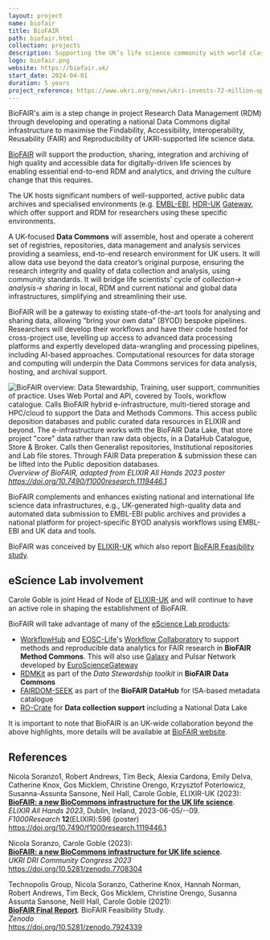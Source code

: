 ```yaml
---
layout: project
name: biofair
title: BioFAIR
path: biofair.html
collection: projects
description: Supporting the UK’s life science community with world class digital infrastructure for data driven bioscience.
logo: biofair.png
website: https://biofair.uk/
start_date: 2024-04-01
duration: 5 years
project_reference: https://www.ukri.org/news/ukri-invests-72-million-upgrading-uk-research-infrastructure/
---
```


BioFAIR's aim is a step change in project Research Data Management (RDM) through developing and operating a national Data Commons digital infrastructure to maximise the Findability, Accessibility, Interoperability, Reusability (FAIR) and Reproducibility of UKRI-supported life science data.

[BioFAIR](https://biofair.uk/) will support the production, sharing, integration and archiving of high quality and accessible data for digitally-driven life sciences by enabling essential end-to-end RDM and analytics, and driving the culture change that this requires. 

The UK hosts significant numbers of well-supported, active public data archives and specialised environments (e.g. [EMBL-EBI](https://www.ebi.ac.uk/), [HDR-UK](https://www.hdruk.ac.uk/) [Gateway](https://healthdatagateway.org/), which offer support and RDM for researchers using these specific environments. 

A UK-focused **Data Commons** will assemble, host and operate a coherent set of registries, repositories, data management and analysis services providing a seamless, end-to-end research environment for UK users. It will allow data use beyond the data creator’s original purpose, ensuring the research integrity and quality of data collection and analysis, using community standards. It will bridge life scientists' cycle of *collection→ analysis→ sharing* in local, RDM and current national and global data infrastructures, simplifying and streamlining their use. 

BioFAIR will be a gateway to existing state-of-the-art tools for analysing and sharing data, allowing “bring your own data” (BYOD) bespoke pipelines.  Researchers will develop their workflows and have their code hosted for cross-project use, levelling up access to advanced data processing platforms and expertly developed data-wrangling and processing pipelines, including AI-based approaches. Computational resources for data storage and computing will underpin the Data Commons services for data analysis, hosting, and archival support.

![BioFAIR overview: Data Stewardship, Training, user support, communities of practice. Uses Web Portal and API, covered by Tools, workflow catalogue. Calls BioFAIR hybrid e-infrastructure, multi-tiered storage and HPC/cloud to support the Data and Methods Commons. This access public deposition databases and public curated data resources in ELIXIR and beyond.  The e-infrastructure works with the BioFAIR Data Lake, that store project "core" data rather than raw data objects, in a DataHub Catalogue, Store & Broker. Calls then Generalist repositories, Institutional repositories and Lab file stores.  Through FAIR Data preperation & submission these can be lifted into the Public deposition databases.](/images/posts_images/biofair-overview.png "BioFAIR overview")
_Overview of BioFAIR, adapted from ELIXIR All Hands 2023 poster <https://doi.org/10.7490/f1000research.1119446.1>_

BioFAIR complements and enhances existing national and international life science data infrastructures, e.g., UK-generated high-quality data and automated data submission to EMBL-EBI public archives and provides a national platform for project-specific BYOD analysis workflows using EMBL-EBI and UK data and tools.

BioFAIR was conceived by [ELIXIR-UK](https://elixiruknode.org/) which also report [BioFAIR Feasibility study](https://doi.org/10.5281/zenodo.7924339).

## eScience Lab involvement

Carole Goble is joint Head of Node of [ELIXIR-UK](https://elixiruknode.org/) and will continue to have an active role in shaping the establishment of BioFAIR.

BioFAIR will take advantage of many of the [eScience Lab products](/products/):

- [WorkflowHub](/products/workflowhub/) and [EOSC-Life](/projects/eosclife/)'s [Workflow Collaboratory](https://doi.org/10.5281/zenodo.4605654) to support methods and reproducible data analytics for FAIR research in **BioFAIR Method Commons**. This will also use [Galaxy](https://galaxyproject.org/) and Pulsar Network developed by [EuroScienceGateway](/projects/eurosciencegateway/)
- [RDMKit](/products/rdmkit/) as part of the _Data Stewardship toolkit_ in **BioFAIR Data Commons**
- [FAIRDOM-SEEK](/products/seek) as part of the **BioFAIR DataHub** for ISA-based metadata catalogue 
- [RO-Crate](/products/researchobject) for **Data collection support** including a National Data Lake

It is important to note that BioFAIR is an UK-wide collaboration beyond the above highlights, more details will be available at [BioFAIR website](https://biofair.uk/). 

## References

Nicola Soranzo1, Robert Andrews, Tim Beck, Alexia Cardona, Emily Delva, Catherine Knox, Gos Micklem, Christine Orengo, Krzysztof Poterlowicz, Susanna-Assunta Sansone, Neil Hall, Carole Goble, ELIXIR-UK (2023):  
[**BioFAIR: a new BioCommons infrastructure for the UK life science**](https://doi.org/10.7490/f1000research.1119446.1).  
_ELIXIR All Hands 2023_, Dublin, Ireland, 2023-06-05/--09.   
_F1000Research_ **12**(ELIXIR):596 (poster)  
<https://doi.org/10.7490/f1000research.1119446.1>

Nicola Soranzo, Carole Goble (2023):  
[**BioFAIR: a new BioCommons infrastructure for UK life science**](https://doi.org/10.5281/zenodo.7708304).  
_UKRI DRI Community Congress 2023_
<https://doi.org/10.5281/zenodo.7708304>

Technopolis Group, Nicola Soranzo, Catherine Knox, Hannah Norman, Robert Andrews, Tim Beck, Gos Micklem, Christine Orengo, Susanna Assunta Sansone, Neill Hall, Carole Goble (2021):  
[**BioFAIR Final Report**](https://doi.org/10.5281/zenodo.7924339). BioFAIR Feasibility Study.  
_Zenodo_  
<https://doi.org/10.5281/zenodo.7924339>

